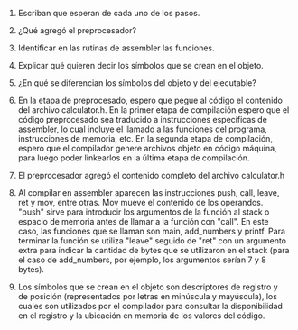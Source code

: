 1. Escriban que esperan de cada uno de los pasos.
2. ¿Qué agregó el preprocesador?
3. Identificar en las rutinas de assembler las funciones.
4. Explicar qué quieren decir los símbolos que se crean en el objeto.
5. ¿En qué se diferencian los símbolos del objeto y del ejecutable?


1. En la etapa de preprocesado, espero que pegue al código el contenido del archivo calculator.h. En la primer etapa de compilación espero que el código preprocesado sea traducido a instrucciones específicas de assembler, lo cual incluye el llamado a las funciones del programa, instrucciones de memoria, etc. En la segunda etapa de compilación, espero que el compilador genere archivos objeto en código máquina, para luego poder linkearlos en la última etapa de compilación.  
2. El preprocesador agregó el contenido completo del archivo calculator.h
3. Al compilar en assembler aparecen las instrucciones  push, call, leave, ret y mov, entre otras. Mov mueve el contenido de los operandos. "push" sirve para introducir los argumentos de la función al stack o espacio de memoria antes de llamar a la función con "call". En este caso, las funciones que se llaman son main, add_numbers y printf. Para terminar la función se utiliza "leave" seguido de "ret" con un argumento extra para indicar la cantidad de bytes que se utilizaron en el stack (para el caso de add_numbers, por ejemplo, los argumentos serían 7 y 8 bytes).  
4. Los símbolos que se crean en el objeto son descriptores de registro y de posición (representados por letras en minúscula y mayúscula), los cuales son utilizados por el compilador para consultar la disponibilidad en el registro y la ubicación en memoria de los valores del código.  

